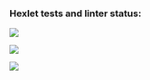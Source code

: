 ### Hexlet tests and linter status:
<a href="https://codeclimate.com/github/NeoVic2006/python-project-lvl1/maintainability"><img src="https://api.codeclimate.com/v1/badges/a99a88d28ad37a79dbf6/maintainability" /></a>

<a href="https://github.com/NeoVic2006/python-project-lvl1/workflows/main/badge.svg"><img src="https://github.com/NeoVic2006/python-project-lvl1/workflows/main/badge.svg" /></a>

<a href="https://asciinema.org/a/PC0cFNvfiJ0ITBHYiyaFHGzyu"><img src="https://asciinema.org/a/14?t=25&speed=2&theme=solarized-dark" /></a>


